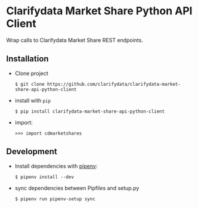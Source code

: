 # Clarifydata Market Share Python API Client

Wrap calls to Clarifydata Market Share REST endpoints.

## Installation
- Clone project
    ```shell
    $ git clone https://github.com/clarifydata/clarifydata-market-share-api-python-client
    ```
- install with `pip`
    ```shell
    $ pip install clarifydata-market-share-api-python-client
    ```
- import:
    ```python3
    >>> import cdmarketshares
    ```

## Development
- Install dependencies with [pipenv](https://pipenv.pypa.io/en/latest/):
    ```shell
    $ pipenv install --dev
    ```
- sync dependencies between Pipfiles and setup.py
    ```shell
    $ pipenv run pipenv-setup sync
    ```
